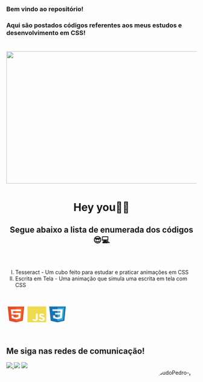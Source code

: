 ### Bem vindo ao repositório! 
### Aqui são postados códigos referentes aos meus estudos e desenvolvimento em CSS!
###
<h1 align="center"> 
  <img src ="https://github.com/sudoAptIPedro/phpKillJava/blob/main/programming.gif" width="600" height="350">
</h1>
<main>
  <header align="center">
    <h1> Hey you🐱‍💻 </h1>
    <h2> Segue abaixo a lista de enumerada dos códigos😎💻 </h2>
  </header>
  <nav>
    <ol type ="I">
      <li> Tesseract - Um cubo feito para estudar e praticar animações em CSS </li>
      <li> Escrita em Tela - Uma animação que simula uma escrita em tela com CSS </li>
    </ol>
  </nav>
   <br>
   <br>
  <div class="images">
    <img align="center" alt="sudoPedro-HTML" height="43" width="51" src="https://raw.githubusercontent.com/devicons/devicon/master/icons/html5/html5-original.svg">
    <img align="center" alt="sudoPedro-JS" height="43" width="51" src="https://raw.githubusercontent.com/devicons/devicon/master/icons/javascript/javascript-plain.svg">
    <img align="center" alt="sudoPedro-CSS" height="43" width="51" src="https://raw.githubusercontent.com/devicons/devicon/master/icons/css3/css3-original.svg">
  </div>
   <br>
   <br>
  <aside>
    <h1> Me siga nas redes de comunicação! </h1>
    <a href="tel:21971292477" target="_blank"><img src="https://img.shields.io/badge/WhatsApp-25D366?style=for-the-badge&logo=whatsapp&logoColor=white" target="_blank">  </a>
      <a href="mailto:2003arthurdacosta8@gmail.com" target="_blank"><img src="https://img.shields.io/badge/Gmail-D14836?style=for-the-badge&logo=gmail&logoColor=white" target="_blank"></a>
      <a href="https://www.linkedin.com/in/pedro-arthur-5518721a5" target="_blank"><img src="https://img.shields.io/badge/LinkedIn-0077B5?style=for-the-badge&logo=linkedin&logoColor=white" target="_blank"></a>
      <br>
      <img align="right" alt="sudoPedro-pic" height="154" style="border-radius:50px;" src="https://github.com/sudoAptIPedro/phpKillJava/blob/main/meProfilePic.gif">
  </aside>
</main>

